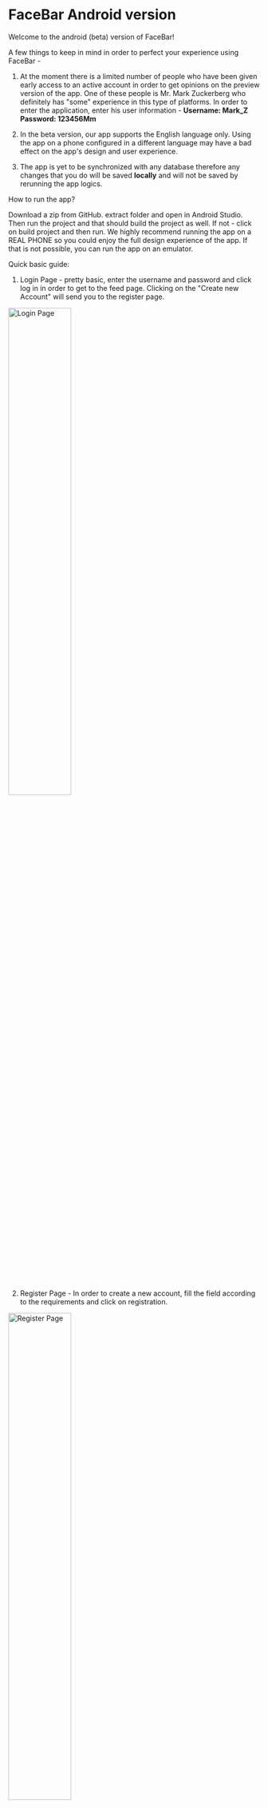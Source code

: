 # FaceBar Android version
Welcome to the android (beta) version of FaceBar!

A few things to keep in mind in order to perfect your experience using FaceBar - 

  1) At the moment there is a limited number of people who have been given early
     access to an active account in order to get opinions on the preview version
     of the app. One of these people is Mr. Mark Zuckerberg who definitely has 
     "some" experience in this type of platforms. 
     In order to enter the application, enter his user information -
     **Username: Mark_Z**
     **Password: 123456Mm**
  
  2)  In the beta version, our app supports the English language only.
      Using the app on a phone configured in a different language may have
      a bad effect on the app's design and user experience.

  3)  The app is yet to be synchronized with any database therefore any changes 
      that you do will be saved **locally** and will not be saved by rerunning 
      the app logics.


How to run the app?

Download a zip from GitHub. extract folder and open in Android Studio.
Then run the project and that should build the project as well. 
If not - click on build project and then run.
We highly recommend running the app on a REAL PHONE so you could enjoy the full 
design experience of the app. If that is not possible, you can run the app on an 
emulator.

Quick basic guide:

1) Login Page - pretty basic, enter the username and password and click log in in order to get to the
   feed page. Clicking on the "Create new Account" will send you to the register page.
   
<img src="https://github.com/NoamLeabo/FaceBar_Android/assets/155389867/33ffaeeb-0b52-4dd7-abd1-0bac70001f92" alt="Login Page" style="height:50%">

2) Register Page - In order to create a new account, fill the field according to the requirements and click on registration.
   
<img src="https://github.com/NoamLeabo/FaceBar_Android/assets/155389867/0dfd5273-83be-4eeb-a4f6-253dbd327b20" alt="Register Page" style="height:50%">

3) Feed Page - 
    1. Log out button.
    2. Open Main Menu button.
    3. Edit post's text button.
    4. Delete post from Feed Page button.
    5. Create a new post button.
   
![FEED (2)](https://github.com/NoamLeabo/FaceBar_Android/assets/155389867/907e51a6-cc9e-4313-91fc-fdd12b1ea60a)
